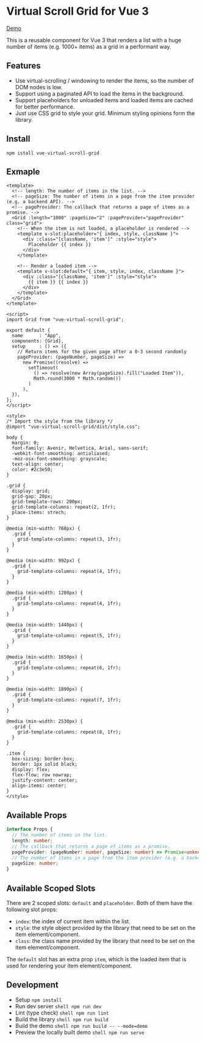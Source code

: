 # Virtual Scroll Grid for Vue 3

[Demo][demo]

This is a reusable component for Vue 3 that renders a list with a huge number of
items (e.g. 1000+ items) as a grid in a performant way.

## Features

- Use virtual-scrolling / windowing to render the items, so the number of DOM
  nodes is low.
- Support using a paginated API to load the items in the background.
- Support placeholders for unloaded items and loaded items are cached for
  better performance.
- Just use CSS grid to style your grid. Minimum styling opinions form the
  library.

## Install

```shell
npm istall vue-virtual-scroll-grid
```

## Exmaple

```vue
<template>
  <!-- length: The number of items in the list. -->
  <!-- pageSize: The number of items in a page from the item provider (e.g. a backend API). -->
  <!-- pageProvider: The callback that returns a page of items as a promise. -->
  <Grid :length="1000" :pageSize="2" :pageProvider="pageProvider" class="grid">
    <!-- When the item is not loaded, a placeholder is rendered -->
    <template v-slot:placeholder="{ index, style, className }">
      <div :class="[className, 'item']" :style="style">
        Placeholder {{ index }}
      </div>
    </template>

    <!-- Render a loaded item -->
    <template v-slot:default="{ item, style, index, className }">
      <div :class="[className, 'item']" :style="style">
        {{ item }} {{ index }}
      </div>
    </template>
  </Grid>
</template>

<script>
import Grid from "vue-virtual-scroll-grid";

export default {
  name      : "App",
  components: {Grid},
  setup     : () => ({
    // Return items for the given page after a 0-3 second randomly
    pageProvider: (pageNumber, pageSize) =>
      new Promise((resolve) =>
        setTimeout(
          () => resolve(new Array(pageSize).fill("Loaded Item")),
          Math.round(3000 * Math.random())
        )
      ),
  }),
};
</script>

<style>
/* Import the style from the library */
@import "vue-virtual-scroll-grid/dist/style.css";

body {
  margin: 0;
  font-family: Avenir, Helvetica, Arial, sans-serif;
  -webkit-font-smoothing: antialiased;
  -moz-osx-font-smoothing: grayscale;
  text-align: center;
  color: #2c3e50;
}

.grid {
  display: grid;
  grid-gap: 20px;
  grid-template-rows: 200px;
  grid-template-columns: repeat(2, 1fr);
  place-items: strech;
}

@media (min-width: 768px) {
  .grid {
    grid-template-columns: repeat(3, 1fr);
  }
}

@media (min-width: 992px) {
  .grid {
    grid-template-columns: repeat(4, 1fr);
  }
}

@media (min-width: 1280px) {
  .grid {
    grid-template-columns: repeat(4, 1fr);
  }
}

@media (min-width: 1440px) {
  .grid {
    grid-template-columns: repeat(5, 1fr);
  }
}

@media (min-width: 1650px) {
  .grid {
    grid-template-columns: repeat(6, 1fr);
  }
}

@media (min-width: 1890px) {
  .grid {
    grid-template-columns: repeat(7, 1fr);
  }
}

@media (min-width: 2530px) {
  .grid {
    grid-template-columns: repeat(8, 1fr);
  }
}

.item {
  box-sizing: border-box;
  border: 1px solid black;
  display: flex;
  flex-flow: row nowrap;
  justify-content: center;
  align-items: center;
}
</style>
```

## Available Props

```ts
interface Props {
  // The number of items in the list.
  length: number;
  // The callback that returns a page of items as a promise.
  pageProvider: (pageNumber: number, pageSize: number) => Promise<unknown[]>
  // The number of items in a page from the item provider (e.g. a backend API).
  pageSize: number;
}
```

## Available Scoped Slots

There are 2 scoped slots: `default` and `placeholder`. Both of them have the
following slot props:

- `index`: the index of current item within the list.
- `style`: the style object provided by the library that need to be set on
  the item element/component.
- `class`: the class name provided by the library that need to be set on
  the item element/component.

The `default` slot has an extra prop `item`, which is the loaded item that is
used for rendering your item element/component.

## Development

- Setup `npm install`
- Run dev server `shell npm run dev `
- Lint (type check) `shell npm run lint `
- Build the library `shell npm run build `
- Build the demo `shell npm run build -- --mode=demo `
- Preview the locally built demo `shell npm run serve `

[demo]: https://vue-virtual-scroll-grid.netlify.app/
